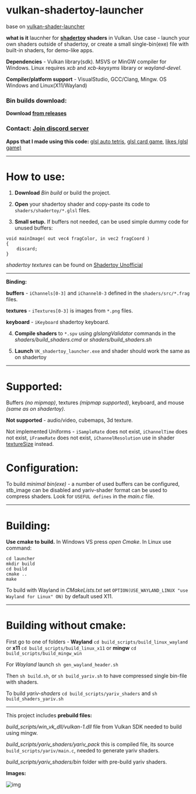 # vulkan-shadertoy-launcher

base on [vulkan-shader-launcher](https://github.com/danilw/vulkan-shader-launcher)

**what is it** laucnher for **[shadertoy](https://www.shadertoy.com/) shaders** in Vulkan. Use case - launch your own shaders outside of shadertoy, or create a small single-bin(exe) file with built-in shaders, for demo-like apps.

**Dependencies** - Vulkan library(sdk). MSVS or MinGW compiler for Windows. Linux requires *xcb* and *xcb-keysyms* library or *wayland-devel*.

**Compiler/platform support** - VisualStudio, GCC/Clang, Mingw. OS Windows and Linux(X11/Wayland)

### **Bin builds** download:

**Download [from releases](https://github.com/danilw/vulkan-shadertoy-launcher/releases)**

### Contact: [**Join discord server**](https://discord.gg/JKyqWgt)

**Apps that I made using this code:** [glsl auto tetris](https://www.pouet.net/prod.php?which=85052), [glsl card game](https://www.pouet.net/prod.php?which=84806), [likes (glsl game)](https://www.pouet.net/prod.php?which=84805)

___
# How to use:

1. **Download** *Bin build* or build the project.

2. **Open** your shadertoy shader and copy-paste its code to `shaders/shadertoy/*.glsl` files.

3. **Small setup.** If buffers not needed, can be used simple dummy code for unused buffers:
```
void mainImage( out vec4 fragColor, in vec2 fragCoord )
{
    discard;
}
```
*shadertoy textures* can be found on [Shadertoy Unofficial](https://shadertoyunofficial.wordpress.com/2019/07/23/shadertoy-media-files/)

___
**Binding:** 

**buffers** - `iChannels[0-3]` and `iChannel0-3` defined in the `shaders/src/*.frag` files.

**textures** - `iTextures[0-3]` is images from `*.png` files.

**keyboard** - `iKeyboard` shadertoy keyboard.

4. **Compile shaders** to `*.spv` using *glslangValidator* commands in the *shaders/build_shaders.cmd* or *shaders/build_shaders.sh*

5. **Launch** `VK_shadertoy_launcher.exe` and shader should work the same as on shadertoy

___
# Supported:

Buffers *(no mipmap)*, textures *(mipmap supported)*, keyboard, and mouse *(same as on shadertoy)*.

**Not supported** - audio/video, cubemaps, 3d texture.

Not implemented Uniforms - `iSampleRate` does not exist, `iChannelTime` does not exist, `iFrameRate` does not exist, `iChannelResolution` use in shader [textureSize](https://www.khronos.org/registry/OpenGL-Refpages/gl4/html/textureSize.xhtml) instead.

# Configuration:

To build *minimal bin(exe)* - a number of used buffers can be configured, stb_image can be disabled and yariv-shader format can be used to compress shaders. Look for `USEFUL defines` in the *main.c* file.

___
# Building:

**Use cmake to build.** In Windows VS press *open Cmake*. In Linux use command:
```
cd launcher
mkdir build
cd build
cmake ..
make
```
To build with Wayland in *CMakeLists.txt* set `OPTION(USE_WAYLAND_LINUX "use Wayland for Linux" ON)` by default used X11.

___
# Building without cmake:

First go to one of folders - **Wayland** `cd build_scripts/build_linux_wayland` or **x11** `cd build_scripts/build_linux_x11` or **mingw** `cd build_scripts/build_mingw_win`

For *Wayland* launch `sh gen_wayland_header.sh`

Then `sh build.sh`, or `sh build_yariv.sh` to have compressed single bin-file with shaders.

To build *yariv-shaders* `cd build_scripts/yariv_shaders` and `sh build_shaders_yariv.sh`

___
This project includes **prebuild files:**

*build_scripts/win_vk_dll/vulkan-1.dll* file from Vulkan SDK needed to build using mingw.

*build_scripts/yariv_shaders/yariv_pack* this is compiled file, its source `build_scripts/yariv/main.c`, needed to generate yariv shaders.

*build_scripts/yariv_shaders/bin* folder with pre-build yariv shaders.

**Images:** 

![img](https://danilw.github.io/GLSL-howto/vulkan_sh_launcher/shatertoy_launcher/img.png)


